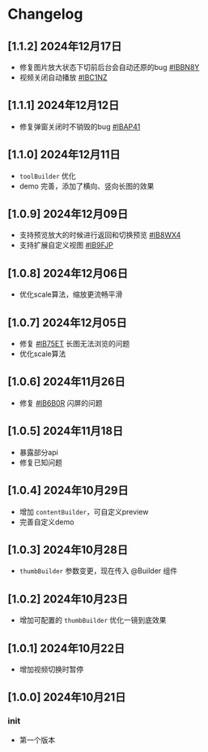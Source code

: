 # Changelog

## [1.1.2] 2024年12月17日
* 修复图片放大状态下切前后台会自动还原的bug [#IBBN8Y](https://gitee.com/lyb5834/media-preview/issues/IBBN8Y)
* 视频关闭自动播放 [#IBC1NZ](https://gitee.com/lyb5834/media-preview/issues/IBC1NZ)

## [1.1.1] 2024年12月12日
* 修复弹窗关闭时不销毁的bug [#IBAP41](https://gitee.com/lyb5834/media-preview/issues/IBAP41)

## [1.1.0] 2024年12月11日
* `toolBuilder` 优化
* demo 完善，添加了横向、竖向长图的效果

## [1.0.9] 2024年12月09日
* 支持预览放大的时候进行返回和切换预览 [#IB8WX4](https://gitee.com/lyb5834/media-preview/issues/IB8WX4)
* 支持扩展自定义视图 [#IB9FJP](https://gitee.com/lyb5834/media-preview/issues/IB9FJP)

## [1.0.8] 2024年12月06日
* 优化scale算法，缩放更流畅平滑

## [1.0.7] 2024年12月05日
* 修复 [#IB75ET](https://gitee.com/lyb5834/media-preview/issues/IB75ET) 长图无法浏览的问题
* 优化scale算法

## [1.0.6] 2024年11月26日
* 修复 [#IB6B0R](https://gitee.com/lyb5834/media-preview/issues/IB6B0R) 闪屏的问题

## [1.0.5] 2024年11月18日
* 暴露部分api
* 修复已知问题

## [1.0.4] 2024年10月29日
* 增加 `contentBuilder`，可自定义preview
* 完善自定义demo

## [1.0.3] 2024年10月28日
* `thumbBuilder` 参数变更，现在传入 @Builder 组件

## [1.0.2] 2024年10月23日
* 增加可配置的 `thumbBuilder` 优化一镜到底效果

## [1.0.1] 2024年10月22日
* 增加视频切换时暂停

## [1.0.0] 2024年10月21日
### init
* 第一个版本